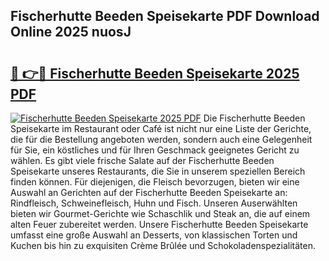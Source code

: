 ## Fischerhutte Beeden Speisekarte PDF Download Online 2025 nuosJ

# <h2><a href="http://gcbmr0.nevu.top/?p=Fischerhutte+Beeden+Speisekarte">🔗 👉🔴 Fischerhutte Beeden Speisekarte 2025 PDF</a></h2>

[![Fischerhutte Beeden Speisekarte 2025 PDF](https://i.imgur.com/dBaPXMq.png)](http://gcbmr0.nevu.top/?p=Fischerhutte+Beeden+Speisekarte)
Die Fischerhutte Beeden Speisekarte im Restaurant oder Café ist nicht nur eine Liste der Gerichte, die für die Bestellung angeboten werden, sondern auch eine Gelegenheit für Sie, ein köstliches und für Ihren Geschmack geeignetes Gericht zu wählen. Es gibt viele frische Salate auf der Fischerhutte Beeden Speisekarte unseres Restaurants, die Sie in unserem speziellen Bereich finden können. Für diejenigen, die Fleisch bevorzugen, bieten wir eine Auswahl an Gerichten auf der Fischerhutte Beeden Speisekarte an: Rindfleisch, Schweinefleisch, Huhn und Fisch. Unseren Auserwählten bieten wir Gourmet-Gerichte wie Schaschlik und Steak an, die auf einem alten Feuer zubereitet werden. Unsere Fischerhutte Beeden Speisekarte umfasst eine große Auswahl an Desserts, von klassischen Torten und Kuchen bis hin zu exquisiten Crème Brûlée und Schokoladenspezialitäten.
